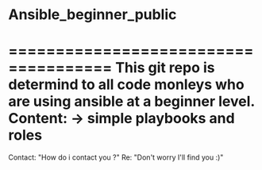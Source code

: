 # Ansible_beginner_public
=====================================
This git repo is determind to all code monleys who are using ansible at a beginner level. 
Content: -> simple playbooks and roles
=====================================
Contact:
"How do i contact you ?" Re: "Don't worry I'll find you :)"
